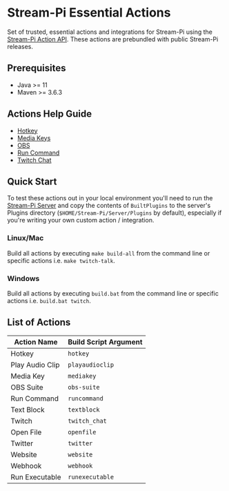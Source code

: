 # Stream-Pi Essential Actions

Set of trusted, essential actions and integrations for Stream-Pi using the [Stream-Pi Action API](https://github.com/stream-pi/action-api). These actions are prebundled with public Stream-Pi releases.

## Prerequisites

- Java >= 11
- Maven >= 3.6.3

## Actions Help Guide

- [Hotkey](hotkeyaction/README.md)
- [Media Keys](mediakeyaction/README.md)
- [OBS](obssuite/README.md)
- [Run Command](runcommandaction/README.md)
- [Twitch Chat](twitch-chat-action/README.md)

## Quick Start

To test these actions out in your local environment you'll need to run the [Stream-Pi Server](https://github.com/stream-pi/server) and copy the contents of `BuiltPlugins` to the server's
Plugins directory (`$HOME/Stream-Pi/Server/Plugins` by default), especially if you're writing your own custom action / integration.

### Linux/Mac

Build all actions by executing `make build-all` from the command line or specific actions i.e. `make twitch-talk`.

### Windows

Build all actions by executing `build.bat` from the command line or specific actions i.e. `build.bat twitch`.

## List of Actions

Action Name           | Build Script Argument   | 
--------------------- | ----------------------- | 
 Hotkey               | `hotkey`                | 
 Play Audio Clip      | `playaudioclip`         | 
 Media Key            | `mediakey`              | 
 OBS Suite            | `obs-suite`             |
 Run Command          | `runcommand`            |
 Text Block           | `textblock`             | 
 Twitch               | `twitch_chat`           | 
 Open File            | `openfile`              | 
 Twitter              | `twitter`               | 
 Website              | `website`               |
 Webhook              | `webhook`               |
 Run Executable       | `runexecutable`         | 
 
